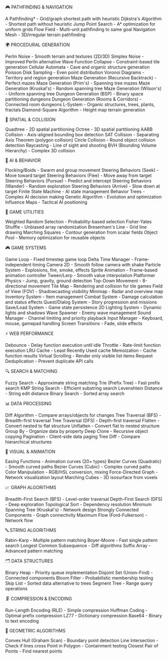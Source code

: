 🎮 PATHFINDING & NAVIGATION

A Pathfinding* - Grid/graph shortest path with heuristic
Dijkstra's Algorithm - Shortest path without heuristic
Jump Point Search - A* optimization for uniform grids
Flow Field - Multi-unit pathfinding to same goal
Navigation Mesh - 3D/irregular terrain pathfinding

🌍 PROCEDURAL GENERATION

Perlin Noise - Smooth terrain and textures (2D/3D)
Simplex Noise - Improved Perlin alternative
Wave Function Collapse - Constraint-based tile generation
Cellular Automata - Cave and organic structure generation
Poisson Disk Sampling - Even point distribution
Voronoi Diagrams - Territory and region generation
Maze Generation (Recursive Backtrack) - Perfect mazes
Maze Generation (Prim's) - Spanning tree mazes
Maze Generation (Kruskal's) - Random spanning tree
Maze Generation (Wilson's) - Uniform spanning tree
Dungeon Generation (BSP) - Binary space partitioning dungeons
Dungeon Generation (Rooms & Corridors) - Connected room dungeons
L-System - Organic structures, trees, plants, fractals
Diamond-Square Algorithm - Height map terrain generation

🎯 SPATIAL & COLLISION

Quadtree - 2D spatial partitioning
Octree - 3D spatial partitioning
AABB Collision - Axis-aligned bounding box detection
SAT Collision - Separating Axis Theorem (polygon collision)
Circle Collision - Round object collision detection
Raycasting - Line of sight and shooting
BVH (Bounding Volume Hierarchy) - Complex 3D collision

🤖 AI & BEHAVIOR

Flocking/Boids - Swarm and group movement
Steering Behaviors (Seek) - Move toward target
Steering Behaviors (Flee) - Move away from target
Steering Behaviors (Pursue) - Predict and intercept
Steering Behaviors (Wander) - Random exploration
Steering Behaviors (Arrive) - Slow down at target
Finite State Machine - AI state management
Behavior Trees - Complex AI decision making
Genetic Algorithm - Evolution and optimization
Influence Maps - Tactical AI positioning

🎲 GAME UTILITIES

Weighted Random Selection - Probability-based selection
Fisher-Yates Shuffle - Unbiased array randomization
Bresenham's Line - Grid line drawing
Marching Squares - Contour generation from scalar fields
Object Pool - Memory optimization for reusable objects

🎮 GAME SYSTEMS

Game Loop - Fixed timestep game loop
Delta Time Manager - Frame-independent timing
Camera 2D - Smooth follow camera with shake
Particle System - Explosions, fire, smoke, effects
Sprite Animation - Frame-based animation controller
Tween/Lerp - Smooth value interpolation
Platformer Physics - Jump, gravity, ground detection
Top-Down Movement - 8-directional movement
Tile Map - Rendering and collision for tile games
Field of View (FOV) - Shadowcasting visibility
Minimap - Radar and overview map
Inventory System - Item management
Combat System - Damage calculation and status effects
Quest/Dialog System - Story progression and missions
Save/Load System - Game state persistence
2D Lighting System - Dynamic lights and shadows
Wave Spawner - Enemy wave management
Sound Manager - Channel limiting and priority playback
Input Manager - Keyboard, mouse, gamepad handling
Screen Transitions - Fade, slide effects

⚡ WEB PERFORMANCE

Debounce - Delay function execution until idle
Throttle - Rate-limit function execution
LRU Cache - Least Recently Used cache
Memoization - Cache function results
Virtual Scrolling - Render only visible list items
Request Deduplication - Prevent duplicate API calls

🔍 SEARCH & MATCHING

Fuzzy Search - Approximate string matching
Trie (Prefix Tree) - Fast prefix search
KMP String Search - Efficient substring search
Levenshtein Distance - String edit distance
Binary Search - Sorted array search

📊 DATA PROCESSING

Diff Algorithm - Compare arrays/objects for changes
Tree Traversal (BFS) - Breadth-first traversal
Tree Traversal (DFS) - Depth-first traversal
Flatten - Convert nested to flat structure
Unflatten - Convert flat to nested structure
Group By - Organize data by property
Deep Clone - Recursive object copying
Pagination - Client-side data paging
Tree Diff - Compare hierarchical structures

🎨 VISUAL & ANIMATION

Easing Functions - Animation curves (20+ types)
Bezier Curves (Quadratic) - Smooth curved paths
Bezier Curves (Cubic) - Complex curved paths
Color Manipulation - RGB/HSL conversion, mixing
Force-Directed Graph - Network visualization layout
Marching Cubes - 3D isosurface from voxels

📈 GRAPH ALGORITHMS

Breadth-First Search (BFS) - Level-order traversal
Depth-First Search (DFS) - Deep exploration
Topological Sort - Dependency resolution
Minimum Spanning Tree (Kruskal's) - Network design
Strongly Connected Components - Graph connectivity
Maximum Flow (Ford-Fulkerson) - Network flow

🔤 STRING ALGORITHMS

Rabin-Karp - Multiple pattern matching
Boyer-Moore - Fast single pattern search
Longest Common Subsequence - Diff algorithms
Suffix Array - Advanced pattern matching

🗂️ DATA STRUCTURES

Binary Heap - Priority queue implementation
Disjoint Set (Union-Find) - Connected components
Bloom Filter - Probabilistic membership testing
Skip List - Sorted data alternative to trees
Segment Tree - Range query operations

🗜️ COMPRESSION & ENCODING

Run-Length Encoding (RLE) - Simple compression
Huffman Coding - Optimal prefix compression
LZ77 - Dictionary compression
Base64 - Binary to text encoding

📐 GEOMETRIC ALGORITHMS

Convex Hull (Graham Scan) - Boundary point detection
Line Intersection - Check if lines cross
Point in Polygon - Containment testing
Closest Pair of Points - Find nearest points
